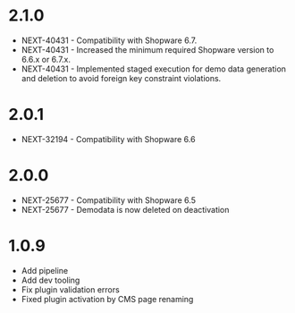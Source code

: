 # 2.1.0
- NEXT-40431 - Compatibility with Shopware 6.7.
- NEXT-40431 - Increased the minimum required Shopware version to 6.6.x or 6.7.x.
- NEXT-40431 - Implemented staged execution for demo data generation and deletion to avoid foreign key constraint violations.

# 2.0.1
- NEXT-32194 - Compatibility with Shopware 6.6

# 2.0.0
- NEXT-25677 - Compatibility with Shopware 6.5
- NEXT-25677 - Demodata is now deleted on deactivation

# 1.0.9
- Add pipeline
- Add dev tooling
- Fix plugin validation errors
- Fixed plugin activation by CMS page renaming
